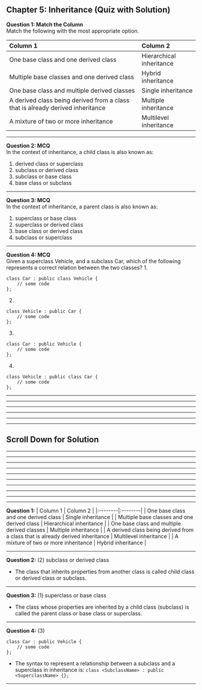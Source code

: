 ## Chapter 5: Inheritance (Quiz with Solution)     

__Question 1: Match the Column__     
Match the following with the most appropriate option. 

| Column 1 | Column 2 | 
|:--------|:--------| 
| One base class and one derived class | Hierarchical inheritance | 
| Multiple base classes and one derived class   |  Hybrid inheritance  | 
| One base class and multiple derived classes  |  Single inheritance | 
| A derived class being derived from a class that is already derived inheritance | Multiple inheritance | 
| A mixture of two or more inheritance |  Multilevel inheritance | 

----- 
 
__Question 2: MCQ__     
In the context of inheritance, a child class is also known as: 
1. derived class or superclass 
2. subclass or derived class 
3. subclass or base class 
4. base class or subclass 

----- 
 
__Question 3: MCQ__     
In the context of inheritance, a parent class is also known as: 
1. superclass or base class
2. superclass or derived class
3. base class or derived class
4. subclass or superclass

----- 
 
__Question 4: MCQ__     
Given a superclass Vehicle, and a subclass Car, which of the following represents a correct relation between the two classes? 
1. 
```
class Car : public class Vehicle {
	// some code 
}; 
```
2. 
```
class Vehicle : public Car {
	// some code 
}; 
```
3. 
```
class Car : public Vehicle {
	// some code 
}; 
```
4. 
```
class Vehicle : public class Car {
	// some code 
};
```
---- 
---- 
----
----
----
----
## Scroll Down for Solution 
----
----
----
----
----
----
----
----
----
----
__Question 1:__ 
| Column 1 | Column 2 | 
|:--------|:--------| 
| One base class and one derived class | Single inheritance | 
| Multiple base classes and one derived class   | Hierarchical inheritance | 
| One base class and multiple derived classes  | Multiple inheritance | 
| A derived class being derived from a class that is already derived inheritance | Multilevel inheritance | 
| A mixture of two or more inheritance | Hybrid inheritance |


---- 
__Question 2:__ (2) subclass or derived class   
- The class that inherits properties from another class is called child class or derived class or subclass.    

---- 
__Question 3:__ (1) superclass or base class   
- The class whose properties are inherited by a child class (subclass) is called the parent class or base class or superclass.    

---- 
__Question 4:__ (3) 
```
class Car : public Vehicle {
	// some code
}; 
```
- The  syntax to represent a relationship between a subclass and a superclass in inheritance is: `class <SubclassName> : public <SuperclassName> {};`  

---- 
